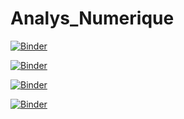 # Analys_Numerique

[![Binder](https://mybinder.org/badge_logo.svg)](https://mybinder.org/v2/gh/YazidiNourhene/Analys_Numerique/main?filepath=TP1.ipynb)


[![Binder](https://mybinder.org/badge_logo.svg)](https://mybinder.org/v2/gh/YazidiNourhene/Analys_Numerique/main?filepath=TP2.ipynb)

[![Binder](https://mybinder.org/badge_logo.svg)](https://mybinder.org/v2/gh/YazidiNourhene/Analys_Numerique/main?filepath=TP3.ipynb)

[![Binder](https://mybinder.org/badge_logo.svg)](https://mybinder.org/v2/gh/YazidiNourhene/Analys_Numerique/main?filepath=Projet.ipynb)


